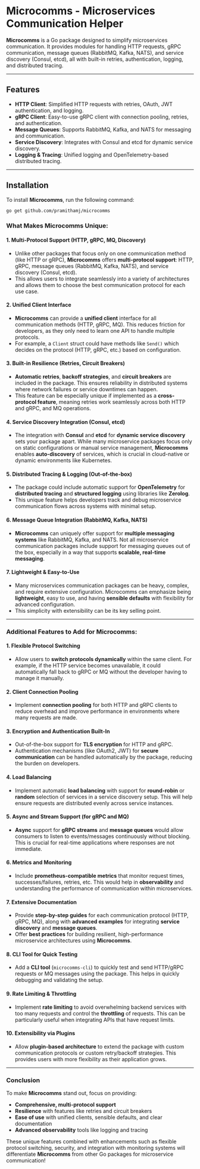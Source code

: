 # Microcomms - Microservices Communication Helper

**Microcomms** is a Go package designed to simplify microservices communication. It provides modules for handling HTTP requests, gRPC communication, message queues (RabbitMQ, Kafka, NATS), and service discovery (Consul, etcd), all with built-in retries, authentication, logging, and distributed tracing.

---

## Features

- **HTTP Client**: Simplified HTTP requests with retries, OAuth, JWT authentication, and logging.
- **gRPC Client**: Easy-to-use gRPC client with connection pooling, retries, and authentication.
- **Message Queues**: Supports RabbitMQ, Kafka, and NATS for messaging and communication.
- **Service Discovery**: Integrates with Consul and etcd for dynamic service discovery.
- **Logging & Tracing**: Unified logging and OpenTelemetry-based distributed tracing.

---

## Installation

To install **Microcomms**, run the following command:

```sh
go get github.com/pramithamj/microcomms
```

### **What Makes Microcomms Unique:**

#### 1. **Multi-Protocol Support (HTTP, gRPC, MQ, Discovery)**
   - Unlike other packages that focus only on one communication method (like HTTP or gRPC), **Microcomms** offers **multi-protocol support**: HTTP, gRPC, message queues (RabbitMQ, Kafka, NATS), and service discovery (Consul, etcd).
   - This allows users to integrate seamlessly into a variety of architectures and allows them to choose the best communication protocol for each use case.

#### 2. **Unified Client Interface**
   - **Microcomms** can provide a **unified client** interface for all communication methods (HTTP, gRPC, MQ). This reduces friction for developers, as they only need to learn one API to handle multiple protocols.
   - For example, a `Client` struct could have methods like `Send()` which decides on the protocol (HTTP, gRPC, etc.) based on configuration.

#### 3. **Built-in Resilience (Retries, Circuit Breakers)**
   - **Automatic retries**, **backoff strategies**, and **circuit breakers** are included in the package. This ensures reliability in distributed systems where network failures or service downtimes can happen.
   - This feature can be especially unique if implemented as a **cross-protocol feature**, meaning retries work seamlessly across both HTTP and gRPC, and MQ operations.

#### 4. **Service Discovery Integration (Consul, etcd)**
   - The integration with **Consul** and **etcd** for **dynamic service discovery** sets your package apart. While many microservice packages focus only on static configurations or manual service management, **Microcomms** enables **auto-discovery** of services, which is crucial in cloud-native or dynamic environments like Kubernetes.

#### 5. **Distributed Tracing & Logging (Out-of-the-box)**
   - The package could include automatic support for **OpenTelemetry** for **distributed tracing** and **structured logging** using libraries like **Zerolog**.
   - This unique feature helps developers track and debug microservice communication flows across systems with minimal setup.

#### 6. **Message Queue Integration (RabbitMQ, Kafka, NATS)**
   - **Microcomms** can uniquely offer support for **multiple messaging systems** like RabbitMQ, Kafka, and NATS. Not all microservice communication packages include support for messaging queues out of the box, especially in a way that supports **scalable, real-time messaging**.

#### 7. **Lightweight & Easy-to-Use**
   - Many microservices communication packages can be heavy, complex, and require extensive configuration. Microcomms can emphasize being **lightweight**, easy to use, and having **sensible defaults** with flexibility for advanced configuration.
   - This simplicity with extensibility can be its key selling point.

---

### **Additional Features to Add for Microcomms:**

#### 1. **Flexible Protocol Switching**
   - Allow users to **switch protocols dynamically** within the same client. For example, if the HTTP service becomes unavailable, it could automatically fall back to gRPC or MQ without the developer having to manage it manually.

#### 2. **Client Connection Pooling**
   - Implement **connection pooling** for both HTTP and gRPC clients to reduce overhead and improve performance in environments where many requests are made.

#### 3. **Encryption and Authentication Built-In**
   - Out-of-the-box support for **TLS encryption** for HTTP and gRPC.
   - Authentication mechanisms (like OAuth2, JWT) for **secure communication** can be handled automatically by the package, reducing the burden on developers.

#### 4. **Load Balancing**
   - Implement automatic **load balancing** with support for **round-robin** or **random** selection of services in a service discovery setup. This will help ensure requests are distributed evenly across service instances.

#### 5. **Async and Stream Support (for gRPC and MQ)**
   - **Async** support for **gRPC streams** and **message queues** would allow consumers to listen to events/messages continuously without blocking. This is crucial for real-time applications where responses are not immediate.

#### 6. **Metrics and Monitoring**
   - Include **prometheus-compatible metrics** that monitor request times, successes/failures, retries, etc. This would help in **observability** and understanding the performance of communication within microservices.

#### 7. **Extensive Documentation**
   - Provide **step-by-step guides** for each communication protocol (HTTP, gRPC, MQ), along with **advanced examples** for integrating **service discovery** and **message queues**.
   - Offer **best practices** for building resilient, high-performance microservice architectures using **Microcomms**.

#### 8. **CLI Tool for Quick Testing**
   - Add a **CLI tool** (`microcomms-cli`) to quickly test and send HTTP/gRPC requests or MQ messages using the package. This helps in quickly debugging and validating the setup.

#### 9. **Rate Limiting & Throttling**
   - Implement **rate limiting** to avoid overwhelming backend services with too many requests and control the **throttling** of requests. This can be particularly useful when integrating APIs that have request limits.

#### 10. **Extensibility via Plugins**
   - Allow **plugin-based architecture** to extend the package with custom communication protocols or custom retry/backoff strategies. This provides users with more flexibility as their application grows.

---

### **Conclusion**

To make **Microcomms** stand out, focus on providing:
- **Comprehensive, multi-protocol support**
- **Resilience** with features like retries and circuit breakers
- **Ease of use** with unified clients, sensible defaults, and clear documentation
- **Advanced observability** tools like logging and tracing

These unique features combined with enhancements such as flexible protocol switching, security, and integration with monitoring systems will differentiate **Microcomms** from other Go packages for microservice communication!
